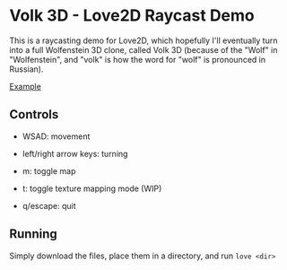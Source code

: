 # Volk 3D - Love2D Raycast Demo

This is a raycasting demo for Love2D, which hopefully I'll eventually turn into a full Wolfenstein 3D clone, called Volk 3D (because of the "Wolf" in "Wolfenstein", and "volk" is how the word for "wolf" is pronounced in Russian).

[Example](https://i.imgur.com/PkUg1BU.mp4)

## Controls

- WSAD: movement

- left/right arrow keys: turning

- m: toggle map

- t: toggle texture mapping mode (WIP)

- q/escape: quit

## Running

Simply download the files, place them in a directory, and run `love <dir>`
